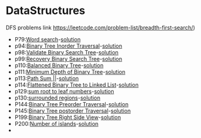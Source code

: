 # DataStructures
DFS problems link https://leetcode.com/problem-list/breadth-first-search/)
* P79:[Word search](Depth_first_search-md/P79.md)-[solution](Depth_first_search/P79.py)
* p94:[Binary Tree Inorder Traversal](Depth_first_search-md/p94.md)-[solution](Depth_first_search/p94.py)
* p98:[Validate Binary Search Tree](Depth_first_search-md/p98.md)-[solution](Depth_first_search/p98.py)
* p99:[Recovery Binary Search Tree](Depth_first_search-md/p99.md)-[solution](Depth_first_search/p99.py)
* p110:[Balanced Binary Tree](Depth_first_search-md/p110.md)-[solution](Depth_first_search/p110.py)
* p111:[Minimum Depth of Binary Tree](Depth_first_search-md/p111.md)-[solution](Depth_first_search/p111.py)
* p113:[Path Sum ||](Depth_first_search-md/p113.md)-[solution](Depth_first_search/p113.py)
* p114:[Flattened Binary Tree to Linked List](Depth_first_search-md/p114.md)-[solution](Depth_first_search/p114.py)
* p129:[sum root to leaf numbers](Depth_first_search-md/P129.md)-[solution](Depth_first_search/P129.py)
* p130:[surrounded regions](Depth_first_search-md/P130.md)-[solution](Depth_first_search/P130.py)
* P144:[Binary Tree Preorder Traversal](Depth_first_search-md/P144.md)-[solution](Depth_first_search/P144.py)
* P145:[Binary Tree postorder Traversal](Depth_first_search-md/P145.md)-[solution](Depth_first_search/P145.py)
* P199:[Binary Tree Right Side View](Depth_first_search-md/P199.md)-[solution](Depth_first_search/P199.py)
* P200:[Number of islands](Depth_first_search-md/P200.md)-[solution](Depth_first_search/P200.py)
* 